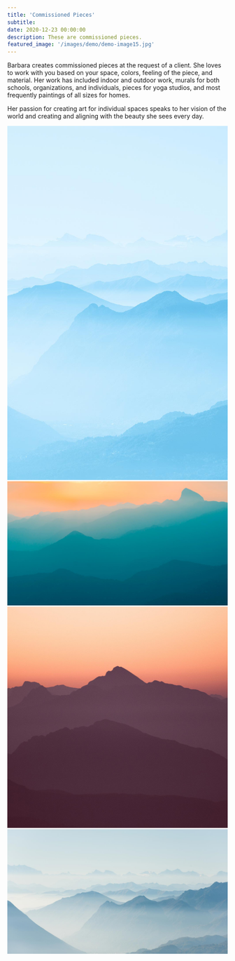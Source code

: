 ```yaml
---
title: 'Commissioned Pieces'
subtitle:
date: 2020-12-23 00:00:00
description: These are commissioned pieces.
featured_image: '/images/demo/demo-image15.jpg'
---
```



Barbara creates commissioned pieces at the request of a client. She loves to work with you based on your space, colors, feeling of the piece, and material. Her work has included indoor and outdoor work, murals for both schools, organizations, and individuals, pieces for yoga studios, and most frequently paintings of all sizes for homes. 

Her passion for creating art for individual spaces speaks to her vision of the world and creating and aligning with the beauty she sees every day. 


<div class="gallery" data-columns="3">
	<img src="/images/demo/demo-portrait.jpg">
	<img src="/images/demo/demo-landscape.jpg">
	<img src="/images/demo/demo-square.jpg">
	<img src="/images/demo/demo-landscape-2.jpg">
</div>